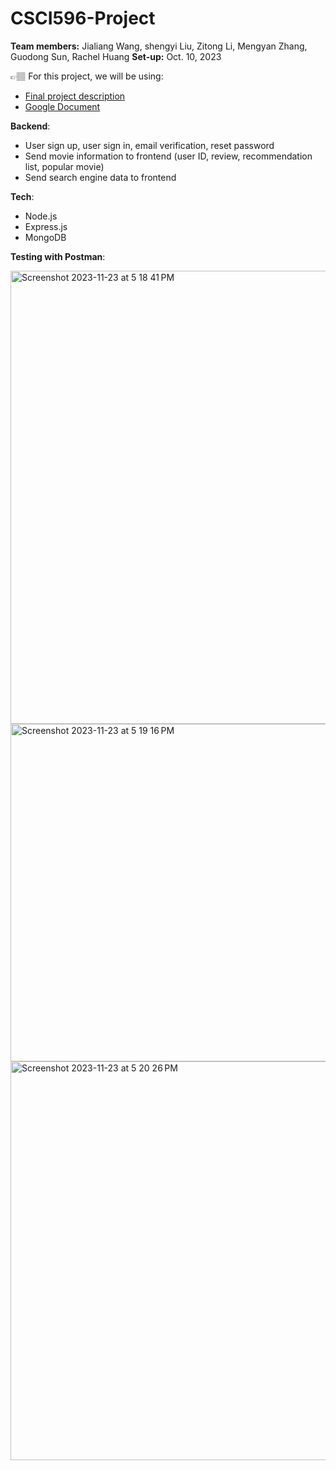 # CSCI596-Project

**Team members:** Jialiang Wang, shengyi Liu, Zitong Li, Mengyan Zhang, Guodong Sun, Rachel Huang 
**Set-up:** Oct. 10, 2023

👉🏽 For this project, we will be using: 
- [Final project description](https://github.com/samuelusc/CSCI596-Project/blob/main/Final.pdf)
- [Google Document](https://docs.google.com/document/d/1RiSPeehtdKsfRRoqi4PO4-cUTPvHlyLx88id9U7Svas)


**Backend**:
- User sign up, user sign in, email verification, reset password
- Send movie information to frontend (user ID, review, recommendation list, popular movie)
- Send search engine data to frontend

**Tech**:
- Node.js
- Express.js
- MongoDB


**Testing with Postman**:

<img width="725" alt="Screenshot 2023-11-23 at 5 18 41 PM" src="https://github.com/samuelusc/CSCI596-Project/assets/35712263/0af88376-85d9-42b3-91b8-457a7dc87726">

<img width="540" alt="Screenshot 2023-11-23 at 5 19 16 PM" src="https://github.com/samuelusc/CSCI596-Project/assets/35712263/ec66653e-d74f-483d-ae90-ff8fda5e7ac2">

<img width="638" alt="Screenshot 2023-11-23 at 5 20 26 PM" src="https://github.com/samuelusc/CSCI596-Project/assets/35712263/8f18fc25-32ba-4c85-98cd-41669b66cc12">

